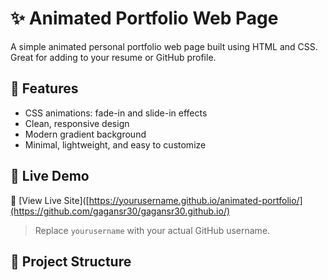 # ✨ Animated Portfolio Web Page

A simple animated personal portfolio web page built using HTML and CSS. Great for adding to your resume or GitHub profile.

## 🌟 Features

- CSS animations: fade-in and slide-in effects
- Clean, responsive design
- Modern gradient background
- Minimal, lightweight, and easy to customize

## 🚀 Live Demo

🔗 [View Live Site]([https://yourusername.github.io/animated-portfolio/](https://github.com/gagansr30/gagansr30.github.io/)

> Replace `yourusername` with your actual GitHub username.

## 📁 Project Structure

